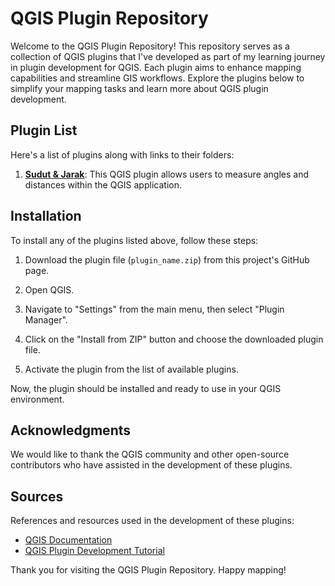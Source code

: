 # QGIS Plugin Repository

Welcome to the QGIS Plugin Repository! This repository serves as a collection of QGIS plugins that I've developed as part of my learning journey in plugin development for QGIS. Each plugin aims to enhance mapping capabilities and streamline GIS workflows. Explore the plugins below to simplify your mapping tasks and learn more about QGIS plugin development.

## Plugin List

Here's a list of plugins along with links to their folders:

1. [**Sudut & Jarak**](sudut-jarak/): This QGIS plugin allows users to measure angles and distances within the QGIS application.
   
## Installation

To install any of the plugins listed above, follow these steps:

1. Download the plugin file (`plugin_name.zip`) from this project's GitHub page.

2. Open QGIS.

3. Navigate to "Settings" from the main menu, then select "Plugin Manager".

4. Click on the "Install from ZIP" button and choose the downloaded plugin file.

5. Activate the plugin from the list of available plugins.

Now, the plugin should be installed and ready to use in your QGIS environment.

## Acknowledgments

We would like to thank the QGIS community and other open-source contributors who have assisted in the development of these plugins.

## Sources

References and resources used in the development of these plugins:

- [QGIS Documentation](https://qgis.org/documentation/)
- [QGIS Plugin Development Tutorial](link_to_tutorial)

Thank you for visiting the QGIS Plugin Repository. Happy mapping!
